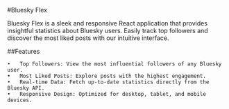 #Bluesky Flex

Bluesky Flex is a sleek and responsive React application that provides insightful statistics about Bluesky users. Easily track top followers and discover the most liked posts with our intuitive interface.

##Features

	•	Top Followers: View the most influential followers of any Bluesky user.
	•	Most Liked Posts: Explore posts with the highest engagement.
	•	Real-time Data: Fetch up-to-date statistics directly from the Bluesky API.
	•	Responsive Design: Optimized for desktop, tablet, and mobile devices.
